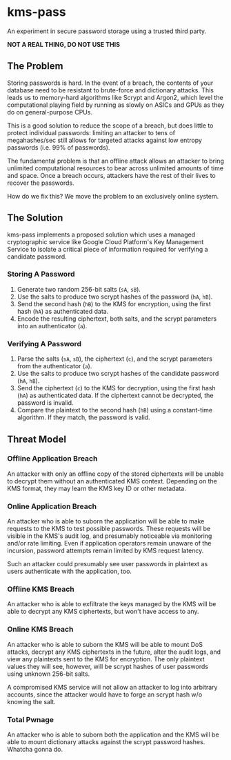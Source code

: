 # kms-pass

An experiment in secure password storage using a trusted third party.

**NOT A REAL THING, DO NOT USE THIS**

## The Problem

Storing passwords is hard. In the event of a breach, the contents of your database need to be
resistant to brute-force and dictionary attacks. This leads us to memory-hard algorithms like Scrypt
and Argon2, which level the computational playing field by running as slowly on ASICs and GPUs as
they do on general-purpose CPUs.

This is a good solution to reduce the scope of a breach, but does little to protect individual
passwords: limiting an attacker to tens of megahashes/sec still allows for targeted attacks against
low entropy passwords (i.e. 99% of passwords).

The fundamental problem is that an offline attack allows an attacker to bring unlimited
computational resources to bear across unlimited amounts of time and space. Once a breach occurs,
attackers have the rest of their lives to recover the passwords.

How do we fix this? We move the problem to an exclusively online system.

## The Solution

kms-pass implements a proposed solution which uses a managed cryptographic service like Google Cloud
Platform's Key Management Service to isolate a critical piece of information required for verifying
a candidate password.

### Storing A Password

1. Generate two random 256-bit salts (`sA`, `sB`).
2. Use the salts to produce two scrypt hashes of the password (`hA`, `hB`).
3. Send the second hash (`hB`) to the KMS for encryption, using the first hash (`hA`) as 
   authenticated data.
4. Encode the resulting ciphertext, both salts, and the scrypt parameters into an authenticator 
   (`a`).

### Verifying A Password

1. Parse the salts (`sA`, `sB`), the ciphertext (`c`), and the scrypt parameters from the 
   authenticator (`a`).
2. Use the salts to produce two scrypt hashes of the candidate password (`hA`, `hB`).
3. Send the ciphertext (`c`) to the KMS for decryption, using the first hash (`hA`) as 
   authenticated data. If the ciphertext cannot be decrypted, the password is invalid.
4. Compare the plaintext to the second hash (`hB`) using a constant-time algorithm. If they match,
   the password is valid.

## Threat Model

### Offline Application Breach

An attacker with only an offline copy of the stored ciphertexts will be unable to decrypt them
without an authenticated KMS context. Depending on the KMS format, they may learn the KMS key ID or
other metadata.
 
### Online Application Breach

An attacker who is able to suborn the application will be able to make requests to the KMS to test
possible passwords. These requests will be visible in the KMS's audit log, and presumably noticeable
via monitoring and/or rate limiting. Even if application operators remain unaware of the incursion,
password attempts remain limited by KMS request latency.

Such an attacker could presumably see user passwords in plaintext as users authenticate with the
application, too.

### Offline KMS Breach

An attacker who is able to exfiltrate the keys managed by the KMS will be able to decrypt any KMS 
ciphertexts, but won't have access to any.

### Online KMS Breach

An attacker who is able to suborn the KMS will be able to mount DoS attacks, decrypt any KMS
ciphertexts in the future, alter the audit logs, and view any plaintexts sent to the KMS for
encryption. The only plaintext values they will see, however, will be scrypt hashes of user
passwords using unknown 256-bit salts.

A compromised KMS service will not allow an attacker to log into arbitrary accounts, since the
attacker would have to forge an scrypt hash w/o knowing the salt.

### Total Pwnage

An attacker who is able to suborn both the application and the KMS will be able to mount dictionary
attacks against the scrypt password hashes. Whatcha gonna do.